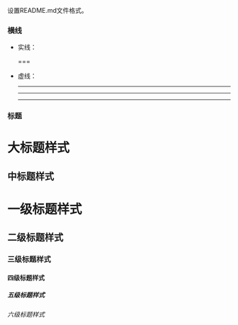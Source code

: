 设置README.md文件格式。

### 横线
* 实线：
  
  ===
* 虚线：
  
  ----
  ****
  _____

### 标题

大标题样式
===
中标题样式
----
#  一级标题样式
## 二级标题样式
### 三级标题样式
#### 四级标题样式
##### 五级标题样式
###### 六级标题样式

